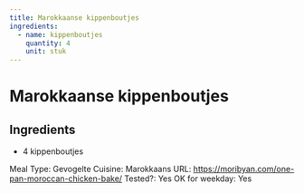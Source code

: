 ```yaml
---
title: Marokkaanse kippenboutjes
ingredients:
  - name: kippenboutjes
    quantity: 4
    unit: stuk
---
```


# Marokkaanse kippenboutjes

## Ingredients
  - 4 kippenboutjes

Meal Type: Gevogelte
Cuisine: Marokkaans
URL: https://moribyan.com/one-pan-moroccan-chicken-bake/
Tested?: Yes
OK for weekday: Yes